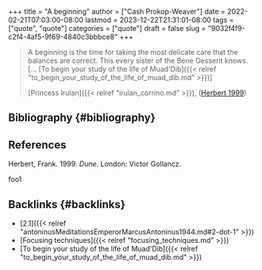 +++
title = "A beginning"
author = ["Cash Prokop-Weaver"]
date = 2022-02-21T07:03:00-08:00
lastmod = 2023-12-22T21:31:01-08:00
tags = ["quote", "quote"]
categories = ["quote"]
draft = false
slug = "9032f4f9-c2f4-4af5-9f69-4840c3bbbce8"
+++

> A beginning is the time for taking the most delicate care that the balances are correct. This every sister of the Bene Gesserit knows. [... [To begin your study of the life of Muad'Dib]({{< relref "to_begin_your_study_of_the_life_of_muad_dib.md" >}})]
>
> [Princess Irulan]({{< relref "irulan_corrino.md" >}}), (<a href="#citeproc_bib_item_1">Herbert 1999</a>)


## Bibliography {#bibliography}

## References

<style>.csl-entry{text-indent: -1.5em; margin-left: 1.5em;}</style><div class="csl-bib-body">
  <div class="csl-entry"><a id="citeproc_bib_item_1"></a>Herbert, Frank. 1999. <i>Dune</i>. London: Victor Gollancz.</div>
</div>

foo1


## Backlinks {#backlinks}

-   [2.1]({{< relref "antoninusMeditationsEmperorMarcusAntoninus1944.md#2-dot-1" >}})
-   [Focusing techniques]({{< relref "focusing_techniques.md" >}})
-   [To begin your study of the life of Muad'Dib]({{< relref "to_begin_your_study_of_the_life_of_muad_dib.md" >}})
